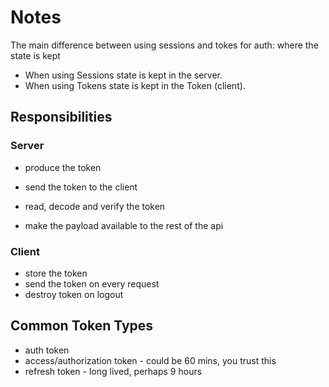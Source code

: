 # Notes

The main difference between using sessions and tokes for auth: where the state is kept

- When using Sessions state is kept in the server.
- When using Tokens state is kept in the Token (client).

## Responsibilities

### Server

- produce the token
- send the token to the client

- read, decode and verify the token
- make the payload available to the rest of the api

### Client

- store the token
- send the token on every request
- destroy token on logout

## Common Token Types

- auth token
- access/authorization token - could be 60 mins, you trust this
- refresh token - long lived, perhaps 9 hours
